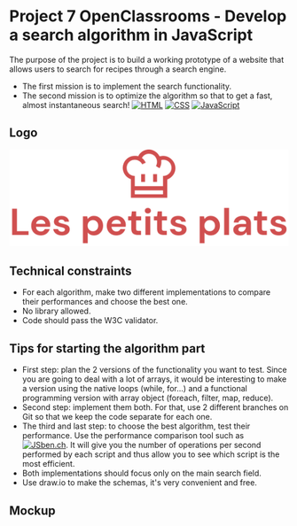 # Project 7 OpenClassrooms - Develop a search algorithm in JavaScript

The purpose of the project is to build a working prototype of a website that allows users to search for recipes through a search engine.

- The first mission is to implement the search functionality. 
- The second mission is to optimize the algorithm so that to get a fast, almost instantaneous search! 
[![HTML](https://img.shields.io/badge/HTML-HyperText%20Markup%20Language-orange)](https://developer.mozilla.org/fr/docs/Learn/HTML)
[![CSS](https://img.shields.io/badge/CSS-Cascading%20Style%20Sheets-blue)](https://developer.mozilla.org/fr/docs/Web/CSS)
[![JavaScript](https://img.shields.io/badge/JS-JavaScript-yellow)](https://www.javascript.com/)



## Logo
![Logo](images/logo.png)


## Technical constraints

- For each algorithm, make two different implementations to compare their performances and choose the best one. 
- No library allowed. 
- Code should pass the W3C validator.

## Tips for starting the algorithm part
- First step: plan the 2 versions of the functionality you want to test. Since you are going to deal with a lot of arrays, it would be interesting to make a version using the native loops (while, for...) and a functional programming version with array object (foreach, filter, map, reduce). 
- Second step: implement them both. For that, use 2 different branches on Git so that we keep the code separate for each one. 
- The third and last step: to choose the best algorithm, test their performance. Use the performance comparison tool such as [![JSben.ch](https://img.shields.io/badge/jsben-jsben.ch-yellow)](https://jsben.ch/). It will give you the number of operations per second performed by each script and thus allow you to see which script is the most efficient. 
- Both implementations should focus only on the main search field.
- Use draw.io to make the schemas, it's very convenient and free.


## Mockup




